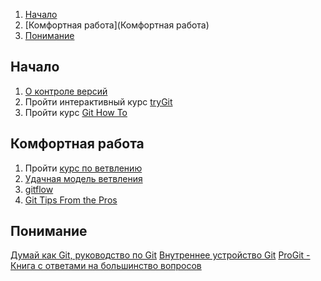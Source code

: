 1. [Начало](Начало)
2. [Комфортная работа](Комфортная работа)
3. [Понимание](Понимание)

## Начало

1. [О контроле версий](http://git-scm.com/book/ru/%D0%92%D0%B2%D0%B5%D0%B4%D0%B5%D0%BD%D0%B8%D0%B5-%D0%9E-%D0%BA%D0%BE%D0%BD%D1%82%D1%80%D0%BE%D0%BB%D0%B5-%D0%B2%D0%B5%D1%80%D1%81%D0%B8%D0%B9)
2. Пройти интерактивный курс [tryGit](http://try.github.com/)
3. Пройти курс [Git How To](http://githowto.com/ru)

## Комфортная работа

1. Пройти [курс по ветвлению](http://pcottle.github.io/learnGitBranching/)
2. [Удачная модель ветвления](http://habrahabr.ru/post/106912/)
3. [gitflow](http://habrahabr.ru/post/147260/)
4. [Git Tips From the Pros](http://net.tutsplus.com/tutorials/tools-and-tips/git-tips-from-the-pros/)

## Понимание

[Думай как Git, руководство по Git](http://git.geekjob.ru/epic-mode/)
[Внутреннее устройство Git](http://www.opennet.ru/base/dev/git_guts.txt.html)
[ProGit - Книга с ответами на большинство вопросов](http://git-scm.com/book/ru)